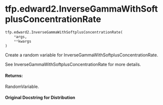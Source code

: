 <div itemscope itemtype="http://developers.google.com/ReferenceObject">
<meta itemprop="name" content="tfp.edward2.InverseGammaWithSoftplusConcentrationRate" />
<meta itemprop="path" content="Stable" />
</div>

# tfp.edward2.InverseGammaWithSoftplusConcentrationRate

``` python
tfp.edward2.InverseGammaWithSoftplusConcentrationRate(
    *args,
    **kwargs
)
```

Create a random variable for InverseGammaWithSoftplusConcentrationRate.

See InverseGammaWithSoftplusConcentrationRate for more details.

#### Returns:

  RandomVariable.

#### Original Docstring for Distribution